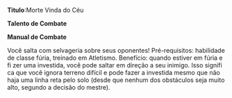 **Titulo**:Morte Vinda do Céu

**Talento de Combate**

**Manual de Combate**

 Você salta com selvageria sobre seus oponentes! Pré-requisitos: habilidade de classe fúria, treinado em Atletismo. Benefício: quando estiver em fúria e fi zer uma investida, você pode saltar em direção a seu inimigo. Isso signifi ca que você ignora terreno difícil e pode fazer a investida mesmo que não haja uma linha reta pelo solo (desde que nenhum dos obstáculos seja muito alto, segundo a decisão do mestre).